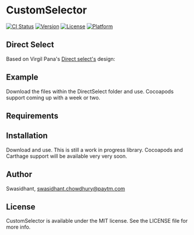 # CustomSelector

[![CI Status](https://img.shields.io/travis/Swasidhant/CustomSelector.svg?style=flat)](https://travis-ci.org/Swasidhant/CustomSelector)
[![Version](https://img.shields.io/cocoapods/v/CustomSelector.svg?style=flat)](https://cocoapods.org/pods/CustomSelector)
[![License](https://img.shields.io/cocoapods/l/CustomSelector.svg?style=flat)](https://cocoapods.org/pods/CustomSelector)
[![Platform](https://img.shields.io/cocoapods/p/CustomSelector.svg?style=flat)](https://cocoapods.org/pods/CustomSelector)

## Direct Select

Based on Virgil Pana's <a href="https://dribbble.com/shots/3876250-DirectSelect-Dropdown-ux
">Direct select's</a> design:

## Example

Download the files within the DirectSelect folder and use. Cocoapods support coming up with a week or two.

## Requirements

## Installation

Download and use. This is still a work in progress library. Cocoapods and Carthage support will be available very very soon.

## Author

Swasidhant, swasidhant.chowdhury@paytm.com

## License

CustomSelector is available under the MIT license. See the LICENSE file for more info.
